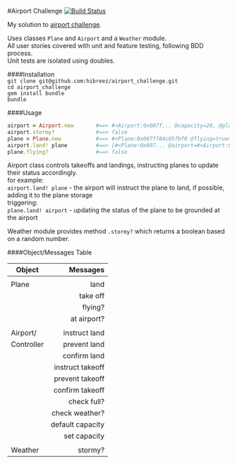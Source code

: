 #Airport Challenge [![Build Status](https://travis-ci.org/hibreez/airport_challenge.svg?branch=master)](https://travis-ci.org/hibreez/airport_challenge)

My solution to [airport challenge](https://github.com/makersacademy/airport_challenge).

Uses classes `Plane` and `Airport` and a `Weather` module.  
All user stories covered with unit and feature testing, following BDD process.   
Unit tests are isolated using doubles. 

####Installation  
`git clone git@github.com:hibreez/airport_challenge.git`  
`cd airport_challenge`  
`gem install bundle`  
`bundle`  

####Usage
```ruby
airport = Airport.new       #==> #<Airport:0x007f... @capacity=20, @planes=[]>
airport.stormy?             #==> false
plane = Plane.new           #==> #<Plane:0x007ff84c85fbf0 @flying=true>
airport.land! plane         #==> [#<Plane:0x007... @airport=#<Airport:0x007... @capacity=20, @planes=[...]>, @flying=false>]
plane.flying?               #==> false
```

Airport class controls takeoffs and landings,
instructing planes to update their status accordingly.  
for example:  
`airport.land! plane` - the airport will instruct the plane to land,
if possible, adding it to the plane storage  
triggering:  
`plane.land! airport` - updating the status of the plane to be grounded at the 
airport

Weather module provides method `.stormy?` which returns a boolean
based on a random number.

####Object/Messages Table

| Object        | Messages         |
| ------------- | ---------------: |
|               |                  |
| Plane         | land             |
|               | take off         |
|               | flying?          |
|               | at airport?      |
|               |                  |
| Airport/      | instruct land    |
| Controller    | prevent land     |
|               | confirm land     |
|               | instruct takeoff |
|               | prevent takeoff  |
|               | confirm takeoff  |
|               | check full?      |
|               | check weather?   |
|               | default capacity |
|               | set capacity     |
|               |                  |
| Weather       | stormy?          |
